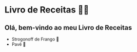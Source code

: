 # Livro de Receitas :man_cook:

## Olá, bem-vindo ao meu Livro de Receitas

- Strogonoff de Frango :chicken:
- Pavê :cake:

